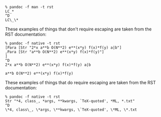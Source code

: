 ```
% pandoc -f man -t rst
LC_*
^D
LC\_\*
```

These examples of things that don't require escaping are taken
from the RST documentation:

```
% pandoc -f native -t rst
[Para [Str "2*x a**b O(N**2) e**(x*y) f(x)*f(y) a|b"]
,Para [Str "a**b O(N**2) e**(x*y) f(x)*f(y)"]
]
^D
2*x a**b O(N**2) e**(x*y) f(x)*f(y) a|b

a**b O(N**2) e**(x*y) f(x)*f(y)
```

These examples of things that do require escaping are taken
from the RST documentation:

```
% pandoc -f native -t rst
Str "*4, class_, *args, **kwargs, `TeX-quoted', *ML, *.txt"
^D
\*4, class\_, \*args, \**kwargs, \`TeX-quoted', \*ML, \*.txt
```

